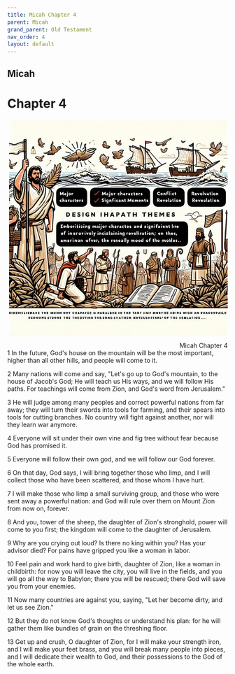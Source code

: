 ```yaml
---
title: Micah Chapter 4
parent: Micah
grand_parent: Old Testament
nav_order: 4
layout: default
---
```


## Micah

# Chapter 4

<div style="clear: both; text-align: right;">
    <img src="/assets/Image/Micah/500/4.jpg" alt="Micah Chapter 4" class="chapter-image" style="max-width: 100%; height: auto; float: right; margin: 0 0 10px 10px; padding-left: 10%;">
    <figcaption style="font-size: 14px;">Micah Chapter 4</figcaption>
</div>
1 In the future, God's house on the mountain will be the most important, higher than all other hills, and people will come to it.

2 Many nations will come and say, "Let's go up to God's mountain, to the house of Jacob's God; He will teach us His ways, and we will follow His paths. For teachings will come from Zion, and God's word from Jerusalem."

3 He will judge among many peoples and correct powerful nations from far away; they will turn their swords into tools for farming, and their spears into tools for cutting branches. No country will fight against another, nor will they learn war anymore.

4 Everyone will sit under their own vine and fig tree without fear because God has promised it.

5 Everyone will follow their own god, and we will follow our God forever.

6 On that day, God says, I will bring together those who limp, and I will collect those who have been scattered, and those whom I have hurt.

7 I will make those who limp a small surviving group, and those who were sent away a powerful nation: and God will rule over them on Mount Zion from now on, forever.

8 And you, tower of the sheep, the daughter of Zion's stronghold, power will come to you first; the kingdom will come to the daughter of Jerusalem.

9 Why are you crying out loud? Is there no king within you? Has your advisor died? For pains have gripped you like a woman in labor.

10 Feel pain and work hard to give birth, daughter of Zion, like a woman in childbirth: for now you will leave the city, you will live in the fields, and you will go all the way to Babylon; there you will be rescued; there God will save you from your enemies.

11 Now many countries are against you, saying, "Let her become dirty, and let us see Zion."

12 But they do not know God's thoughts or understand his plan: for he will gather them like bundles of grain on the threshing floor.

13 Get up and crush, O daughter of Zion, for I will make your strength iron, and I will make your feet brass, and you will break many people into pieces, and I will dedicate their wealth to God, and their possessions to the God of the whole earth.



